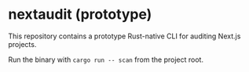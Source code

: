 # nextaudit (prototype)

This repository contains a prototype Rust-native CLI for auditing Next.js projects.

Run the binary with `cargo run -- scan` from the project root.
